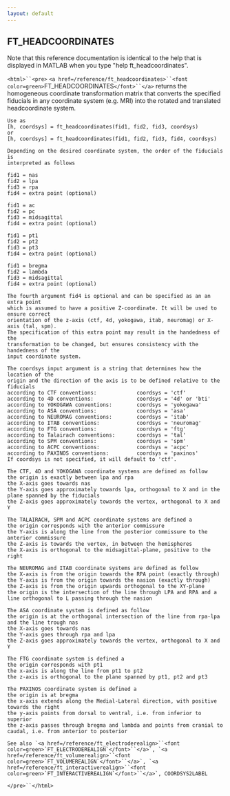 ```yaml
---
layout: default
---
```


##  FT_HEADCOORDINATES

Note that this reference documentation is identical to the help that is displayed in MATLAB when you type "help ft_headcoordinates".

`<html>``<pre>`
    `<a href=/reference/ft_headcoordinates>``<font color=green>`FT_HEADCOORDINATES`</font>``</a>` returns the homogeneous coordinate transformation matrix
    that converts the specified fiducials in any coordinate system (e.g. MRI)
    into the rotated and translated headcoordinate system.
 
    Use as
    [h, coordsys] = ft_headcoordinates(fid1, fid2, fid3, coordsys)
    or
    [h, coordsys] = ft_headcoordinates(fid1, fid2, fid3, fid4, coordsys)
 
    Depending on the desired coordinate system, the order of the fiducials is
    interpreted as follows
 
    fid1 = nas
    fid2 = lpa
    fid3 = rpa
    fid4 = extra point (optional)
 
    fid1 = ac
    fid2 = pc
    fid3 = midsagittal
    fid4 = extra point (optional)
 
    fid1 = pt1
    fid2 = pt2
    fid3 = pt3
    fid4 = extra point (optional)
 
    fid1 = bregma
    fid2 = lambda
    fid3 = midsagittal
    fid4 = extra point (optional)
 
    The fourth argument fid4 is optional and can be specified as an an extra point
    which is assumed to have a positive Z-coordinate. It will be used to ensure correct
    orientation of the z-axis (ctf, 4d, yokogawa, itab, neuromag) or X-axis (tal, spm).
    The specification of this extra point may result in the handedness of the
    transformation to be changed, but ensures consistency with the handedness of the
    input coordinate system.
 
    The coordsys input argument is a string that determines how the location of the
    origin and the direction of the axis is to be defined relative to the fiducials
    according to CTF conventions:             coordsys = 'ctf'
    according to 4D conventions:              coordsys = '4d' or 'bti'
    according to YOKOGAWA conventions:        coordsys = 'yokogawa'
    according to ASA conventions:             coordsys = 'asa'
    according to NEUROMAG conventions:        coordsys = 'itab'
    according to ITAB conventions:            coordsys = 'neuromag'
    according to FTG conventions:             coordsys = 'ftg'
    according to Talairach conventions:       coordsys = 'tal'
    according to SPM conventions:             coordsys = 'spm'
    according to ACPC conventions:            coordsys = 'acpc'
    according to PAXINOS conventions:         coordsys = 'paxinos'
    If coordsys is not specified, it will default to 'ctf'.
 
    The CTF, 4D and YOKOGAWA coordinate systems are defined as follow
    the origin is exactly between lpa and rpa
    the X-axis goes towards nas
    the Y-axis goes approximately towards lpa, orthogonal to X and in the plane spanned by the fiducials
    the Z-axis goes approximately towards the vertex, orthogonal to X and Y
 
    The TALAIRACH, SPM and ACPC coordinate systems are defined a
    the origin corresponds with the anterior commissure
    the Y-axis is along the line from the posterior commissure to the anterior commissure
    the Z-axis is towards the vertex, in between the hemispheres
    the X-axis is orthogonal to the midsagittal-plane, positive to the right
 
    The NEUROMAG and ITAB coordinate systems are defined as follow
    the X-axis is from the origin towards the RPA point (exactly through)
    the Y-axis is from the origin towards the nasion (exactly through)
    the Z-axis is from the origin upwards orthogonal to the XY-plane
    the origin is the intersection of the line through LPA and RPA and a line orthogonal to L passing through the nasion
 
    The ASA coordinate system is defined as follow
    the origin is at the orthogonal intersection of the line from rpa-lpa and the line trough nas
    the X-axis goes towards nas
    the Y-axis goes through rpa and lpa
    the Z-axis goes approximately towards the vertex, orthogonal to X and Y
 
    The FTG coordinate system is defined a
    the origin corresponds with pt1
    the x-axis is along the line from pt1 to pt2
    the z-axis is orthogonal to the plane spanned by pt1, pt2 and pt3
 
    The PAXINOS coordinate system is defined a
    the origin is at bregma
    the x-axis extends along the Medial-Lateral direction, with positive towards the right
    the y-axis points from dorsal to ventral, i.e. from inferior to superior
    the z-axis passes through bregma and lambda and points from cranial to caudal, i.e. from anterior to posterior
 
    See also `<a href=/reference/ft_electroderealign>``<font color=green>`FT_ELECTRODEREALIGN`</font>``</a>`, `<a href=/reference/ft_volumerealign>``<font color=green>`FT_VOLUMEREALIGN`</font>``</a>`, `<a href=/reference/ft_interactiverealign>``<font color=green>`FT_INTERACTIVEREALIGN`</font>``</a>`, COORDSYS2LABEL
`</pre>``</html>`

